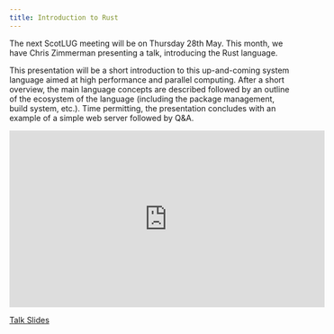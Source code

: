 ```yaml
---
title: Introduction to Rust
---
```


The next ScotLUG meeting will be on Thursday 28th May. This month, we have Chris Zimmerman presenting a talk, introducing the Rust language.

This presentation will be a short introduction to this up-and-coming system language aimed at high performance and parallel computing. After a short overview, the main language concepts are described followed by an outline of the ecosystem of the language (including the package management, build system, etc.). Time permitting, the presentation concludes with an example of a simple web server followed by Q&A.

<iframe width="560" height="315" src="https://www.youtube.com/embed/mOH3YxMvkjc" frameborder="0" allow="accelerometer; autoplay; encrypted-media; gyroscope; picture-in-picture" allowfullscreen></iframe>

<a href="https://scotlug.org.uk/meetings/slides/Rust_ScotLUG.pdf" target="_blank">Talk Slides</a>